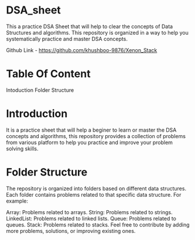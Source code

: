 # DSA_sheet

This a practice DSA Sheet that will help to clear the concepts of Data Structures and algorithms.
This repository is organized in a way to help you systematically practice and master DSA concepts.

Github Link -  https://github.com/khushboo-9876/Xenon_Stack

# Table Of Content 
  Intoduction
  Folder Structure 


# Introduction
  It is a practice sheet that will help a beginer to learn or master the DSA concepts and algorithms, this repository provides a collection of problems 
  from various platform to help you practice and improve your problem solving skills.

# Folder Structure

The repository is organized into folders based on different data structures. Each folder contains problems related to that specific data structure. For example:

Array: Problems related to arrays.
String: Problems related to strings.
LinkedList: Problems related to linked lists.
Queue: Problems related to queues.
Stack: Problems related to stacks.
Feel free to contribute by adding more problems, solutions, or improving existing ones.

